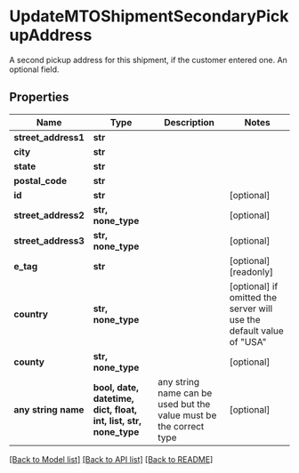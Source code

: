 # UpdateMTOShipmentSecondaryPickupAddress

A second pickup address for this shipment, if the customer entered one. An optional field.

## Properties
Name | Type | Description | Notes
------------ | ------------- | ------------- | -------------
**street_address1** | **str** |  | 
**city** | **str** |  | 
**state** | **str** |  | 
**postal_code** | **str** |  | 
**id** | **str** |  | [optional] 
**street_address2** | **str, none_type** |  | [optional] 
**street_address3** | **str, none_type** |  | [optional] 
**e_tag** | **str** |  | [optional] [readonly] 
**country** | **str, none_type** |  | [optional]  if omitted the server will use the default value of "USA"
**county** | **str, none_type** |  | [optional] 
**any string name** | **bool, date, datetime, dict, float, int, list, str, none_type** | any string name can be used but the value must be the correct type | [optional]

[[Back to Model list]](../README.md#documentation-for-models) [[Back to API list]](../README.md#documentation-for-api-endpoints) [[Back to README]](../README.md)


